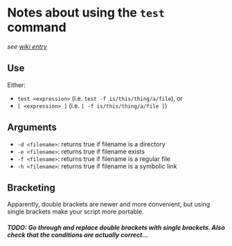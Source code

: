 # Notes about using the `test` command
*see [wiki entry](https://en.wikipedia.org/wiki/Test_(Unix))*

## Use
Either:
 - `test <expression>` (i.e. `test -f is/this/thing/a/file`), or
 - `[ <expression> ]` (i.e. `[ -f is/this/thing/a/file ]`)

## Arguments
 - `-d <filename>`: returns true if filename is a directory
 - `-e <filename>`: returns true if filename exists
 - `-f <filename>`: returns true if filename is a regular file
 - `-h <filename>`: returns true if filename is a symbolic link


## Bracketing
Apparently, double brackets are newer and more convenient, but using single brackets make your script more portable.

##### TODO: Go through and replace double brackets with single brackets. Also check that the conditions are actually correct...
